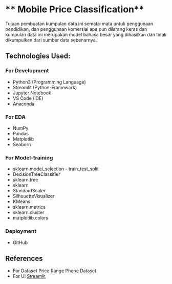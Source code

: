 # ** Mobile Price Classification**

Tujuan pembuatan kumpulan data ini semata-mata untuk penggunaan pendidikan, dan penggunaan komersial apa pun dilarang keras dan kumpulan data ini merupakan model bahasa besar yang dihasilkan dan tidak dikumpulkan dari sumber data sebenarnya.

## **Technologies Used:**

### For Development
* Python3 (Programming Language)
* Streamlit (Python-Framework)
* Jupyter Notebook
* VS Code (IDE)
* Anaconda

### For EDA
* NumPy
* Pandas
* Matplotlib
* Seaborn

### For Model-training
* sklearn.model_selection - train_test_split
* DecisionTreeClassifier
* sklearn.tree
* sklearn
* StandardScaler
* SilhouetteVisualizer
* KMeans
* sklearn.metrics
* sklearn.cluster
* matplotlib.colors


### Deployment
* GitHub

## References
* For Dataset Price Range Phone Dataset
* For UI [Streamlit](https://streamlit.io/)



